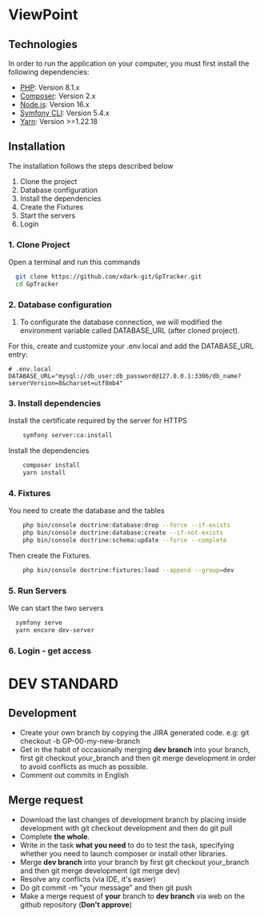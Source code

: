 # ViewPoint

## Technologies

In order to run the application on your computer, you must first install the following dependencies:

-   [PHP](https://www.php.net/book.ctype): Version 8.1.x
-   [Composer](https://getcomposer.org/download/): Version 2.x
-   [Node.js](https://nodejs.org/en/): Version 16.x
-   [Symfony CLI](https://symfony.com/download): Version 5.4.x
-   [Yarn](https://yarnpkg.com/): Version >=1.22.18

## Installation

The installation follows the steps described below

1. Clone the project
2. Database configuration
3. Install the dependencies
4. Create the Fixtures
5. Start the servers
6. Login

### 1. Clone Project

Open a terminal and run this commands

```bash
  git clone https://github.com/xdark-git/GpTracker.git
  cd GpTracker
```

### 2. Database configuration

1.  To configurate the database connection, we will modified the environment variable called DATABASE_URL (after cloned project).

For this, create and customize your .env.local and add the DATABASE_URL entry:

```symfony
# .env.local
DATABASE_URL="mysql://db_user:db_password@127.0.0.1:3306/db_name?serverVersion=8&charset=utf8mb4"
```

### 3. Install dependencies

Install the certificate required by the server for HTTPS

```bash
    symfony server:ca:install
```

Install the dependencies

```bash
    composer install
    yarn install

```

### 4. Fixtures

You need to create the database and the tables

```bash
    php bin/console doctrine:database:drop --force --if-exists
    php bin/console doctrine:database:create --if-not-exists
    php bin/console doctrine:schema:update --force --complete
```

Then create the Fixtures.

```bash
    php bin/console doctrine:fixtures:load --append --group=dev
```

### 5. Run Servers

We can start the two servers

```bash
  symfony serve
  yarn encore dev-server
```

### 6. Login - get access

# DEV STANDARD

## Development

-   Create your own branch by copying the JIRA generated code. e.g: git checkout -b GP-00-my-new-branch
-   Get in the habit of occasionally merging **dev branch** into your branch, first git checkout your_branch and then git merge development in order to avoid conflicts as much as possible.
-   Comment out commits in English

## Merge request

-   Download the last changes of development branch by placing inside development with git checkout development and then do git pull
-   Complete **the whole**.
-   Write in the task **what you need** to do to test the task, specifying whether you need to launch composer or install other libraries.
-   Merge **dev branch** into your branch by first git checkout your_branch and then git merge development (git merge dev)
-   Resolve any conflicts (via IDE, it's easier)
-   Do git commit -m "your message" and then git push
-   Make a merge request of **your** branch to **dev branch** via web on the github repository (**Don't approve**)
